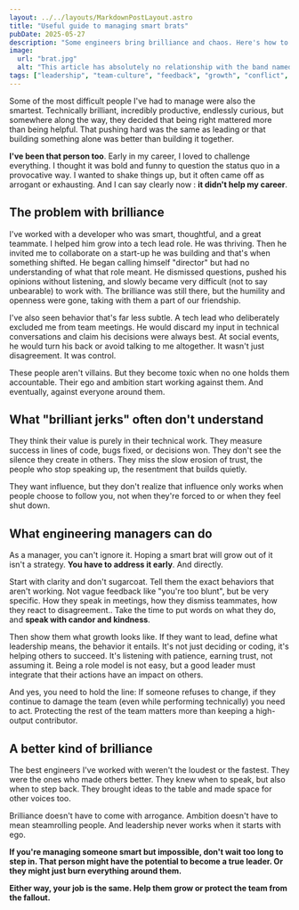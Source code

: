 ```yaml
---
layout: ../../layouts/MarkdownPostLayout.astro
title: "Useful guide to managing smart brats"
pubDate: 2025-05-27
description: "Some engineers bring brilliance and chaos. Here's how to manage high-performing developers whose ego or behavior starts hurting the team"
image:
  url: "brat.jpg"
  alt: "This article has absolutely no relationship with the band named Brat"
tags: ["leadership", "team-culture", "feedback", "growth", "conflict", "psychological-safety", "collaboration", "performance", "ego"]
---
```

Some of the most difficult people I've had to manage were also the smartest. Technically brilliant, incredibly productive, endlessly curious, but somewhere along the way, they decided that being right mattered more than being helpful. That pushing hard was the same as leading or that building something alone was better than building it together.

**I've been that person too**. Early in my career, I loved to challenge everything. I thought it was bold and funny to question the status quo in a provocative way. I wanted to shake things up, but it often came off as arrogant or exhausting. And I can say clearly now : **it didn't help my career**.

## The problem with brilliance

I've worked with a developer who was smart, thoughtful, and a great teammate. I helped him grow into a tech lead role. He was thriving. Then he invited me to collaborate on a start-up he was building and that's when something shifted. He began calling himself "director" but had no understanding of what that role meant. He dismissed questions, pushed his opinions without listening, and slowly became very difficult (not to say unbearable) to work with. The brilliance was still there, but the humility and openness were gone, taking with them a part of our friendship.

I've also seen behavior that's far less subtle. A tech lead who deliberately excluded me from team meetings. He would discard my input in technical conversations and claim his decisions were always best. At social events, he would turn his back or avoid talking to me altogether. It wasn't just disagreement. It was control.

These people aren't villains. But they become toxic when no one holds them accountable. Their ego and ambition start working against them. And eventually, against everyone around them.

## What "brilliant jerks" often don't understand

They think their value is purely in their technical work. They measure success in lines of code, bugs fixed, or decisions won. They don't see the silence they create in others. They miss the slow erosion of trust, the people who stop speaking up, the resentment that builds quietly.

They want influence, but they don't realize that influence only works when people choose to follow you, not when they're forced to or when they feel shut down.

## What engineering managers can do

As a manager, you can't ignore it. Hoping a smart brat will grow out of it isn't a strategy. **You have to address it early**. And directly.

Start with clarity and don't sugarcoat. Tell them the exact behaviors that aren't working. Not vague feedback like "you're too blunt", but be very specific. How they speak in meetings, how they dismiss teammates, how they react to disagreement.. Take the time to put words on what they do, and **speak with candor and kindness**. 

Then show them what growth looks like. If they want to lead, define what leadership means, the behavior it entails. It's not just deciding or coding, it's helping others to succeed. It's listening with patience, earning trust, not assuming it. Being a role model is not easy, but a good leader must integrate that their actions have an impact on others. 

And yes, you need to hold the line: If someone refuses to change, if they continue to damage the team (even while performing technically) you need to act. Protecting the rest of the team matters more than keeping a high-output contributor.

## A better kind of brilliance

The best engineers I've worked with weren't the loudest or the fastest. They were the ones who made others better. They knew when to speak, but also when to step back. They brought ideas to the table and made space for other voices too.

Brilliance doesn't have to come with arrogance. Ambition doesn't have to mean steamrolling people. And leadership never works when it starts with ego.

**If you're managing someone smart but impossible, don't wait too long to step in. That person might have the potential to become a true leader. Or they might just burn everything around them.**

**Either way, your job is the same. Help them grow or protect the team from the fallout.**
